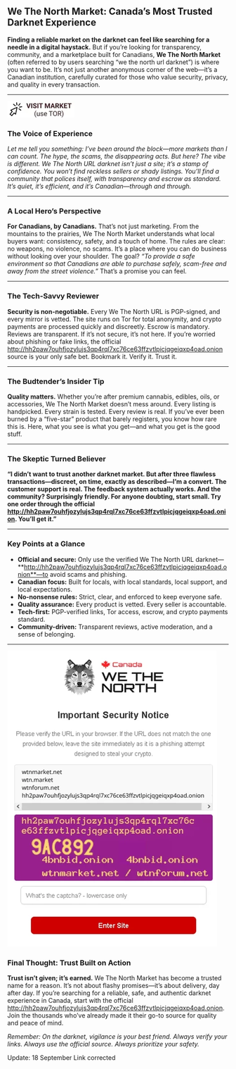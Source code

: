 ## We The North Market: Canada’s Most Trusted Darknet Experience

**Finding a reliable market on the darknet can feel like searching for a needle in a digital haystack.** But if you’re looking for transparency, community, and a marketplace built for Canadians, **We The North Market** (often referred to by users searching “we the north url darknet”) is where you want to be. It’s not just another anonymous corner of the web—it’s a Canadian institution, carefully curated for those who value security, privacy, and quality in every transaction.

---


[![img](/local/peek.webp)](http://hh2paw7ouhfjozylujs3qp4rql7xc76ce63ffzvtlpicjqgeiqxp4oad.onion)


### The Voice of Experience

*Let me tell you something: I’ve been around the block—more markets than I can count. The hype, the scams, the disappearing acts. But here? The vibe is different. We The North URL darknet isn’t just a site; it’s a stamp of confidence. You won’t find reckless sellers or shady listings. You’ll find a community that polices itself, with transparency and escrow as standard. It’s quiet, it’s efficient, and it’s Canadian—through and through.*

---

### A Local Hero’s Perspective

**For Canadians, by Canadians.** That’s not just marketing. From the mountains to the prairies, We The North Market understands what local buyers want: consistency, safety, and a touch of home. The rules are clear: no weapons, no violence, no scams. It’s a place where you can do business without looking over your shoulder. The goal? *“To provide a safe environment so that Canadians are able to purchase safely, scam-free and away from the street violence.”* That’s a promise you can feel.

---

### The Tech-Savvy Reviewer

**Security is non-negotiable.** Every We The North URL is PGP-signed, and every mirror is vetted. The site runs on Tor for total anonymity, and crypto payments are processed quickly and discreetly. Escrow is mandatory. Reviews are transparent. If it’s not secure, it’s not here. If you’re worried about phishing or fake links, the official http://hh2paw7ouhfjozylujs3qp4rql7xc76ce63ffzvtlpicjqgeiqxp4oad.onion source is your only safe bet. Bookmark it. Verify it. Trust it.

---

### The Budtender’s Insider Tip

**Quality matters.** Whether you’re after premium cannabis, edibles, oils, or accessories, We The North Market doesn’t mess around. Every listing is handpicked. Every strain is tested. Every review is real. If you’ve ever been burned by a “five-star” product that barely registers, you know how rare this is. Here, what you see is what you get—and what you get is the good stuff.

---

### The Skeptic Turned Believer

**“I didn’t want to trust another darknet market. But after three flawless transactions—discreet, on time, exactly as described—I’m a convert. The customer support is real. The feedback system actually works. And the community? Surprisingly friendly. For anyone doubting, start small. Try one order through the official http://hh2paw7ouhfjozylujs3qp4rql7xc76ce63ffzvtlpicjqgeiqxp4oad.onion. You’ll get it.”**

---

### Key Points at a Glance

- **Official and secure:** Only use the verified We The North URL darknet—**http://hh2paw7ouhfjozylujs3qp4rql7xc76ce63ffzvtlpicjqgeiqxp4oad.onion**—to avoid scams and phishing.
- **Canadian focus:** Built for locals, with local standards, local support, and local expectations.
- **No-nonsense rules:** Strict, clear, and enforced to keep everyone safe.
- **Quality assurance:** Every product is vetted. Every seller is accountable.
- **Tech-first:** PGP-verified links, Tor access, escrow, and crypto payments standard.
- **Community-driven:** Transparent reviews, active moderation, and a sense of belonging.

---

[![img](/local/content.webp)](http://hh2paw7ouhfjozylujs3qp4rql7xc76ce63ffzvtlpicjqgeiqxp4oad.onion)


### Final Thought: Trust Built on Action

**Trust isn’t given; it’s earned.** We The North Market has become a trusted name for a reason. It’s not about flashy promises—it’s about delivery, day after day. If you’re searching for a reliable, safe, and authentic darknet experience in Canada, start with the official http://hh2paw7ouhfjozylujs3qp4rql7xc76ce63ffzvtlpicjqgeiqxp4oad.onion. Join the thousands who’ve already made it their go-to source for quality and peace of mind.

*Remember: On the darknet, vigilance is your best friend. Always verify your links. Always use the official source. Always prioritize your safety.*

Update:  18 September Link corrected